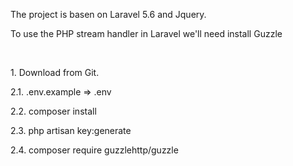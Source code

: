 <p>The project is basen on Laravel 5.6 and Jquery.</p>
<p>To use the PHP stream handler in Laravel we'll need install Guzzle</p>
<br/>
<p>1. Download from Git.</p>
<p>2.1. .env.example => .env</p>
<p>2.2. composer install</p>
<p>2.3. php artisan key:generate</p>
<p>2.4. composer require guzzlehttp/guzzle</p>
